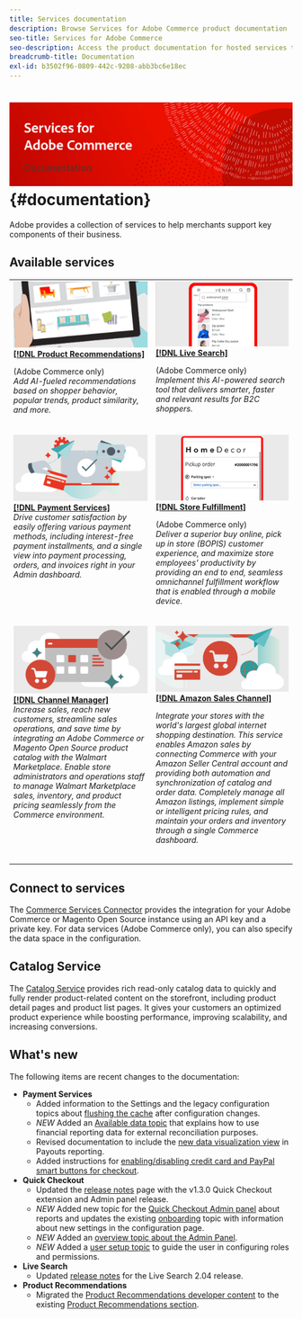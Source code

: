 ```yaml
---
title: Services documentation
description: Browse Services for Adobe Commerce product documentation
seo-title: Services for Adobe Commerce
seo-description: Access the product documentation for hosted services that help Adobe Commerce and Magento Open Source merchants support key components of their business.
breadcrumb-title: Documentation
exl-id: b3502f96-0809-442c-9208-abb3bc6e18ec
---
```

# <!-- use banner as heading -->![Services documentation](./assets/banner-services-home.png) {#documentation}

Adobe provides a collection of services to help merchants support key components of their business. 

## Available services

<table>
<tr>
   <td valign="top">
       <img alt="[!UICONTROL Product Recommendations]" src="assets/product-recs.png" />
    <div><a href="https://experienceleague.adobe.com/docs/commerce-merchant-services/product-recommendations/overview.html">
    <strong>[!DNL Product Recommendations]</strong></a>
    </div>
    <p>(Adobe Commerce only)<br><em>Add AI-fueled recommendations based on shopper behavior, popular trends, product similarity, and more.</em></p>
    </br>
  </td>
  <td valign="top">
      <img alt="[!DNL Live Search]" src="assets/live-search.png" />
    <div>
    <a href="https://experienceleague.adobe.com/docs/commerce-merchant-services/live-search/overview.html"><strong>[!DNL Live Search]</strong></a>
    </div>
    <p>(Adobe Commerce only)<br><em>Implement this AI-powered search tool that delivers smarter, faster and relevant results for B2C shoppers.</em></p>
    </br>
  </td>
</tr>
<tr>
  <td valign="top">
    <img alt="[!DNL Payment Services]" src="assets/payment-services.png"/>
    <div>
    <a href="https://experienceleague.adobe.com/docs/commerce-merchant-services/payment-services/guide-overview.html"><strong>[!DNL Payment Services]</strong></a>
    </div>
    <em>Drive customer satisfaction by easily offering various payment methods, including interest-free payment installments, and a single view into payment processing, orders, and invoices right in your Admin dashboard.</em>
    </br>
  </td>
  <td valign="top">
    <img alt="Store Fulfillment" src="assets/store-fulfillment-landing-graphic.png"/>
    <div><a href="https://experienceleague.adobe.com/docs/commerce-merchant-services/store-fulfillment/guide-overview.html">
    <strong>[!DNL Store Fulfillment]</strong></a>
    </div>
    <p>(Adobe Commerce only)<br><em>Deliver a superior buy online, pick up in store (BOPIS) customer experience, and maximize store employees' productivity by providing an end to end, seamless omnichannel fulfillment workflow that is enabled through a mobile device.</em></p>
    </br>
  </td>
  </tr>
  <tr>
   <td valign="top">
    <img alt="[!DNL Channel Manager]" src="assets/channel-manager.png"/>
    <div>
    <a href="https://experienceleague.adobe.com/docs/commerce-channels/channel-manager/guide-overview.html"><strong>[!DNL Channel Manager]</strong></a>
    </div>
    <em>Increase sales, reach new customers, streamline sales operations, and save time by integrating an Adobe Commerce or Magento Open Source product catalog with the Walmart Marketplace. Enable store administrators and operations staff to manage Walmart Marketplace sales, inventory, and product pricing seamlessly from the Commerce environment.</em>
    </br>
  </td>
    <td valign="top">
       <img alt="Amazon sales channel" src="assets/amazon-channel.png" />
    <div><a href="https://experienceleague.adobe.com/docs/commerce-channels/amazon/guide-overview.html">
    <strong>[!DNL Amazon Sales Channel]</strong></a>
    </div>
    <p><em>Integrate your stores with the world's largest global internet shopping destination. This service enables Amazon sales by connecting Commerce with your Amazon Seller Central account and providing both automation and synchronization of catalog and order data. Completely manage all Amazon listings, implement simple or intelligent pricing rules, and maintain your orders and inventory through a single Commerce dashboard.</em></p>
    </br>
  </td>
</tr>
</table>

## Connect to services

The [Commerce Services Connector](saas.md) provides the integration for your Adobe Commerce or Magento Open Source instance using an API key and a private key. For data services (Adobe Commerce only), you can also specify the data space in the configuration.

## Catalog Service

The [Catalog Service](https://experienceleague.adobe.com/docs/commerce-merchant-services/catalog-service/guide-overview.html) provides rich read-only catalog data to quickly and fully render product-related content on the storefront, including product detail pages and product list pages. It gives your customers an optimized product experience while boosting performance, improving scalability, and increasing conversions.

## What's new

The following items are recent changes to the documentation:

* **Payment Services**
  * Added information to the Settings and the legacy configuration topics about [flushing the cache](https://experienceleague.adobe.com/docs/commerce-merchant-services/payment-services/configure/settings.html#flush-the-cache) after configuration changes.<!--PAY-3750 -->
  * *NEW* Added an [Available data topic](https://experienceleague.adobe.com/docs/commerce-merchant-services/payment-services/reporting/data.html) that explains how to use financial reporting data for external reconciliation purposes.
  * Revised documentation to include the [new data visualization view](https://experienceleague.adobe.com/docs/commerce-merchant-services/payment-services/reporting/payouts.html#payouts-data-visualization-view) in Payouts reporting.
  * Added instructions for [enabling/disabling credit card and PayPal smart buttons for checkout](https://experienceleague.adobe.com/docs/commerce-merchant-services/payment-services/configure/settings.html#configure-payment-options).
* **Quick Checkout**
  * Updated the [release notes](https://experienceleague.adobe.com/docs/commerce-merchant-services/quick-checkout/release-notes.html) page with the v1.3.0 Quick Checkout extension and Admin panel release.<!-- BOLT-293 -->
  * *NEW* Added new topic for the [Quick Checkout Admin panel](https://experienceleague.adobe.com/docs/commerce-merchant-services/quick-checkout/getting-started/quick-checkout-admin-panel/admin-panel.html) about reports and updates the existing [onboarding](https://experienceleague.adobe.com/docs/commerce-merchant-services/quick-checkout/getting-started/onboarding.html?lang=en) topic with information about new settings in the configuration page.<!-- BOLT-459 -->
  * *NEW* Added an [overview topic about the Admin Panel](https://experienceleague.adobe.com/docs/commerce-merchant-services/quick-checkout/getting-started/quick-checkout-admin-panel/admin-panel.html).
  * *NEW* Added a [user setup topic](https://experienceleague.adobe.com/docs/commerce-merchant-services/quick-checkout/getting-started/quick-checkout-admin-panel/user-roles-setup.html) to guide the user in configuring roles and permissions.
* **Live Search**
  * Updated [release notes](https://experienceleague.adobe.com/docs/commerce-merchant-services/live-search/release-notes.html) for the Live Search 2.04 release.
* **Product Recommendations**
  * Migrated the [Product Recommendations developer content](https://devdocs.magento.com/recommendations/product-recs.html) to the existing [Product Recommendations section](https://experienceleague.adobe.com/docs/commerce-merchant-services/product-recommendations/admin/create.html). <!-- COMDOX-227 -->
